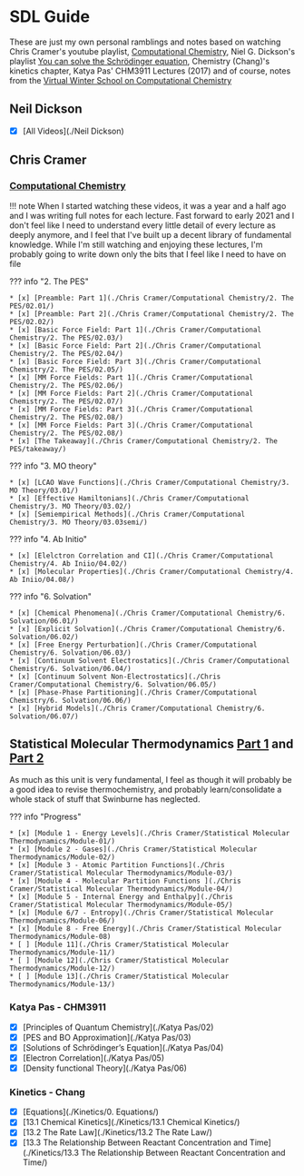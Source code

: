 # SDL Guide

These are just my own personal ramblings and notes based on watching Chris Cramer's youtube playlist, [Computational Chemistry](https://www.youtube.com/playlist\?list\=PLkNVwyLvX_TFBLHCvApmvafqqQUHb6JwF), Niel G. Dickson's playlist [You can solve the Schrödinger equation](https://www.youtube.com/playlist?list=PLnKki3hXC4NfFmNlU6XSGJaF6X9BeLRD7), Chemistry (Chang)'s kinetics chapter,  Katya Pas' CHM3911 Lectures (2017) and of course, notes from the [Virtual Winter School on Computational Chemistry](https://winterschool.cc)

## Neil Dickson
* [x] [All Videos](./Neil Dickson)

## Chris Cramer

### [Computational Chemistry](https://www.youtube.com/playlist?list=PLkNVwyLvX_TFBLHCvApmvafqqQUHb6JwF)

!!! note
	When I started watching these videos, it was a year and a half ago and I was writing full notes for each lecture. Fast forward to early 2021 and I don't feel like I need to understand every little detail of every lecture as deeply anymore, and I feel that I've built up a decent library of fundamental knowledge. While I'm still watching and enjoying these lectures, I'm probably going to write down only the bits that I feel like I need to have on file

??? info "2. The PES"
	
	* [x] [Preamble: Part 1](./Chris Cramer/Computational Chemistry/2. The PES/02.01/)
	* [x] [Preamble: Part 2](./Chris Cramer/Computational Chemistry/2. The PES/02.02/)
	* [x] [Basic Force Field: Part 1](./Chris Cramer/Computational Chemistry/2. The PES/02.03/)
	* [x] [Basic Force Field: Part 2](./Chris Cramer/Computational Chemistry/2. The PES/02.04/)
	* [x] [Basic Force Field: Part 3](./Chris Cramer/Computational Chemistry/2. The PES/02.05/)
	* [x] [MM Force Fields: Part 1](./Chris Cramer/Computational Chemistry/2. The PES/02.06/)
	* [x] [MM Force Fields: Part 2](./Chris Cramer/Computational Chemistry/2. The PES/02.07/)
	* [x] [MM Force Fields: Part 3](./Chris Cramer/Computational Chemistry/2. The PES/02.08/)
	* [x] [MM Force Fields: Part 3](./Chris Cramer/Computational Chemistry/2. The PES/02.08/)
	* [x] [The Takeaway](./Chris Cramer/Computational Chemistry/2. The PES/takeaway/)

??? info "3. MO theory"
	
	* [x] [LCAO Wave Functions](./Chris Cramer/Computational Chemistry/3. MO Theory/03.01/)
	* [x] [Effective Hamiltonians](./Chris Cramer/Computational Chemistry/3. MO Theory/03.02/)
	* [x] [Semiempirical Methods](./Chris Cramer/Computational Chemistry/3. MO Theory/03.03semi/)

??? info "4. Ab Initio"
	
	* [x] [Elelctron Correlation and CI](./Chris Cramer/Computational Chemistry/4. Ab Iniio/04.02/)
	* [x] [Molecular Properties](./Chris Cramer/Computational Chemistry/4. Ab Iniio/04.08/)

??? info "6. Solvation"
	
	* [x] [Chemical Phenomena](./Chris Cramer/Computational Chemistry/6. Solvation/06.01/)
	* [x] [Explicit Solvation](./Chris Cramer/Computational Chemistry/6. Solvation/06.02/)
	* [x] [Free Energy Perturbation](./Chris Cramer/Computational Chemistry/6. Solvation/06.03/)
	* [x] [Continuum Solvent Electrostatics](./Chris Cramer/Computational Chemistry/6. Solvation/06.04/)
	* [x] [Continuum Solvent Non-Electrostatics](./Chris Cramer/Computational Chemistry/6. Solvation/06.05/)
	* [x] [Phase-Phase Partitioning](./Chris Cramer/Computational Chemistry/6. Solvation/06.06/)
	* [x] [Hybrid Models](./Chris Cramer/Computational Chemistry/6. Solvation/06.07/)

## Statistical Molecular Thermodynamics [Part 1](https://www.youtube.com/playlist?list=PLkNVwyLvX_THU2_546uTLwxnCOhQmnkbf) and [Part 2](https://www.youtube.com/playlist?list=PLkNVwyLvX_TGX40SR8dppBa3U66lano-s)

As much as this unit is very fundamental, I feel as though it will probably be a good idea to revise thermochemistry, and probably learn/consolidate a whole stack of stuff that Swinburne has neglected.

??? info "Progress"
	
	* [x] [Module 1 - Energy Levels](./Chris Cramer/Statistical Molecular Thermodynamics/Module-01/)
	* [x] [Module 2 - Gases](./Chris Cramer/Statistical Molecular Thermodynamics/Module-02/)
	* [x] [Module 3 - Atomic Partition Functions](./Chris Cramer/Statistical Molecular Thermodynamics/Module-03/)
	* [x] [Module 4 - Molecular Partition Functions ](./Chris Cramer/Statistical Molecular Thermodynamics/Module-04/)
	* [x] [Module 5 - Internal Energy and Enthalpy](./Chris Cramer/Statistical Molecular Thermodynamics/Module-05/)
	* [x] [Module 6/7 - Entropy](./Chris Cramer/Statistical Molecular Thermodynamics/Module-06/)
	* [x] [Module 8 - Free Energy](./Chris Cramer/Statistical Molecular Thermodynamics/Module-08)
	* [ ] [Module 11](./Chris Cramer/Statistical Molecular Thermodynamics/Module-11/)
	* [ ] [Module 12](./Chris Cramer/Statistical Molecular Thermodynamics/Module-12/)
	* [ ] [Module 13](./Chris Cramer/Statistical Molecular Thermodynamics/Module-13/)

### Katya Pas - CHM3911

* [x] [Principles of Quantum Chemistry](./Katya Pas/02)
* [x] [PES and BO Approximation](./Katya Pas/03)
* [x] [Solutions of Schrödinger’s Equation](./Katya Pas/04)
* [x] [Electron Correlation](./Katya Pas/05)
* [x] [Density functional Theory](./Katya Pas/06)

### Kinetics - Chang

* [x] [Equations](./Kinetics/0. Equations/)
* [x] [13.1 Chemical Kinetics](./Kinetics/13.1 Chemical Kinetics/)
* [x] [13.2 The Rate Law](./Kinetics/13.2 The Rate Law/)
* [x] [13.3 The Relationship Between Reactant Concentration and Time](./Kinetics/13.3 The Relationship Between Reactant Concentration and Time/)
